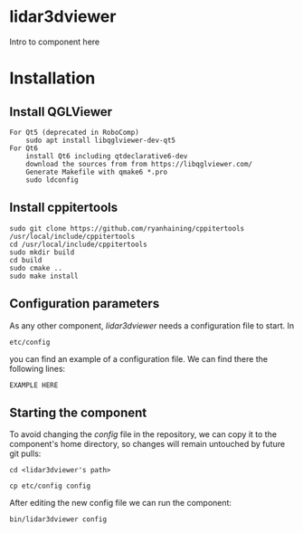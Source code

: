 # lidar3dviewer
Intro to component here

# Installation
## Install QGLViewer
    For Qt5 (deprecated in RoboComp) 
        sudo apt install libqglviewer-dev-qt5
    For Qt6
        install Qt6 including qtdeclarative6-dev  
        download the sources from from https://libqglviewer.com/ 
        Generate Makefile with qmake6 *.pro
        sudo ldconfig


## Install cppitertools
    sudo git clone https://github.com/ryanhaining/cppitertools /usr/local/include/cppitertools
    cd /usr/local/include/cppitertools
    sudo mkdir build
    cd build
    sudo cmake ..
    sudo make install



## Configuration parameters
As any other component, *lidar3dviewer* needs a configuration file to start. In
```
etc/config
```
you can find an example of a configuration file. We can find there the following lines:
```
EXAMPLE HERE
```

## Starting the component
To avoid changing the *config* file in the repository, we can copy it to the component's home directory, so changes will remain untouched by future git pulls:

```
cd <lidar3dviewer's path> 
```
```
cp etc/config config
```

After editing the new config file we can run the component:

```
bin/lidar3dviewer config
```
